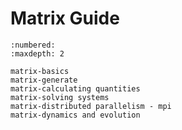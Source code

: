 # Matrix Guide

```{toctree}
:numbered:
:maxdepth: 2

matrix-basics
matrix-generate
matrix-calculating quantities
matrix-solving systems
matrix-distributed parallelism - mpi
matrix-dynamics and evolution
```